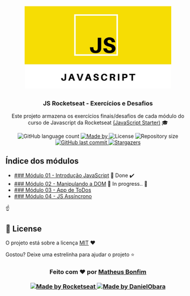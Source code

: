 <h1 align="center">
    <img alt="Starter" title="Javascript Starter"src=".github/Logo_extended.jpeg" width="400px" />
</h1>

<h3 align="center">
  JS Rocketseat - Exercícios e Desafios
</h3>

<p align="center">Este projeto armazena os exercícios finais/desafios de cada módulo do curso de Javascript da Rocketseat <a href="https://skylab.rocketseat.com.br/journey/starter"> (JavaScript Starter)</a> 🎓
</p>


<p align="center">
  
  <img alt="GitHub language count" src="https://img.shields.io/github/languages/count/matheusfbonfim/JavaScript-Rocketseat?color=%2304D361">

  <a href="https://www.linkedin.com/in/matheus-bonfim-448667169/">
    <img alt="Made by " src="https://img.shields.io/badge/made%20by-matheusfbonfim-%2304D361">
  </a>

  <img alt="License" src="https://img.shields.io/badge/license-MIT-%2304D361">
  
  <a>
    <img alt="Repository size" src="https://img.shields.io/github/repo-size/matheusfbonfim/JavaScript-Rocketseat.svg">
  </a>
  
  <a href="https://github.com/matheusfbonfim/JavaScript-Rocketseat/commits/master">
    <img alt="GitHub last commit" src="https://img.shields.io/github/last-commit/matheusfbonfim/JavaScript-Rocketseat.svg">
  </a>
   <a href="https://github.com/matheusfbonfim/JavaScript-Rocketseat/stargazers">
    <img alt="Stargazers" src="https://img.shields.io/github/stars/matheusfbonfim/JavaScript-Rocketseat?style=social">
  </a>
</p>

## Índice dos módulos

- [### Módulo 01 - Introdução JavaScript](https://github.com/matheusfbonfim/bootcamp-gostack11-exercicios/tree/master/nivel-1/backend-node) 🚀 Done :heavy_check_mark:
- [### Módulo 02 - Manipulando a DOM]() :construction: In progress.. :construction:
- [### Módulo 03 - App de ToDos]()
- [### Módulo 04 - JS Assíncrono ]()

 :point_up:

## :memo: License

O projeto está sobre a licença [MIT](./LICENSE) ❤️ 

Gostou? Deixe uma estrelinha para ajudar o projeto ⭐

<!-- Mensagem final -->
<h3 align="center">
Feito com ❤️ por <a href="https://www.linkedin.com/in/matheus-bonfim-448667169/">Matheus Bonfim</a>
<br><br>
<a href="https://rocketseat.com.br">
  <img alt="Made by Rocketseat" src="https://img.shields.io/badge/made%20by-Rocketseat-%237519C1">

<a href="https://github.com/DanielObara/Javascript-Rocketseat">
  <img alt="Made by DanielObara" src="https://img.shields.io/badge/made%20by-DanielObara-%237519C1">

</a>
</h3>
</h3>